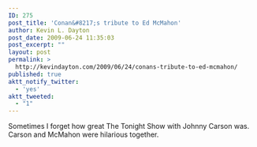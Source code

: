 ```yaml
---
ID: 275
post_title: 'Conan&#8217;s tribute to Ed McMahon'
author: Kevin L. Dayton
post_date: 2009-06-24 11:35:03
post_excerpt: ""
layout: post
permalink: >
  http://kevindayton.com/2009/06/24/conans-tribute-to-ed-mcmahon/
published: true
aktt_notify_twitter:
  - 'yes'
aktt_tweeted:
  - "1"
---
```



Sometimes I forget how great The Tonight Show with Johnny Carson was.  Carson and McMahon were hilarious together.
